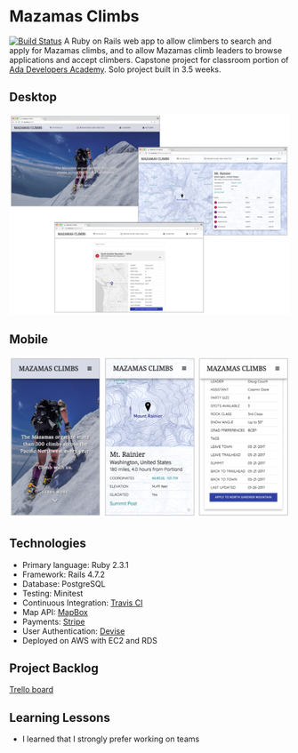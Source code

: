 # Mazamas Climbs
[![Build Status](https://travis-ci.org/boennemann/badges.svg?branch=master)](https://travis-ci.org/boennemann/badges)
A Ruby on Rails web app to allow climbers to search and apply for Mazamas climbs, and to allow Mazamas climb leaders to browse applications and accept climbers. Capstone project for classroom portion of [Ada Developers Academy](https://www.adadevelopersacademy.org). Solo project built in 3.5 weeks.

## Desktop
![Desktop screen shots](/mazamas-desktop.png?raw=true "Desktop screen shots")

## Mobile
![Phone screen shots](/mazamas-phone.png?raw=true "Phone screen shots")

## Technologies
* Primary language: Ruby 2.3.1
* Framework: Rails 4.7.2
* Database: PostgreSQL
* Testing: Minitest
* Continuous Integration: [Travis CI](https://travis-ci.org/)
* Map API: [MapBox](https://www.mapbox.com/)
* Payments: [Stripe](https://www.stripe.com)
* User Authentication: [Devise](https://github.com/plataformatec/devise)
* Deployed on AWS with EC2 and RDS

## Project Backlog
[Trello board](https://trello.com/b/rIUWJbXU)

## Learning Lessons
* I learned that I strongly prefer working on teams
